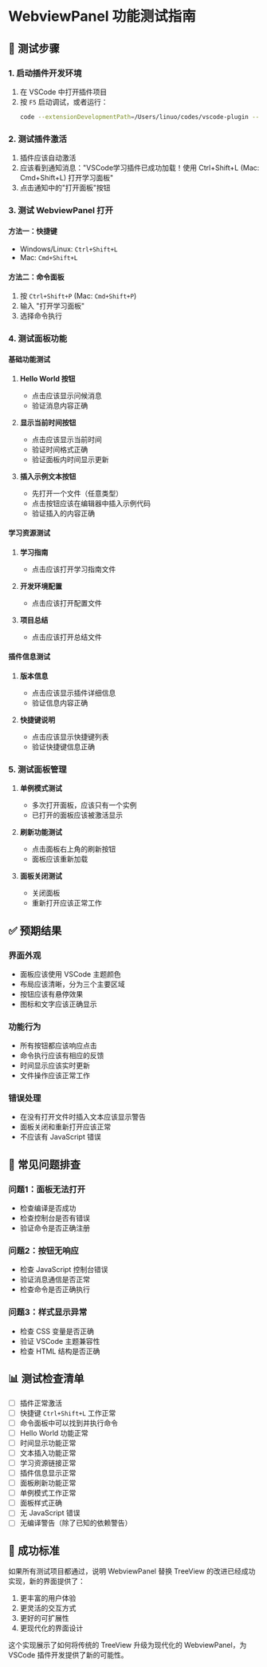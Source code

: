 # WebviewPanel 功能测试指南

## 🧪 测试步骤

### 1. 启动插件开发环境

1. 在 VSCode 中打开插件项目
2. 按 `F5` 启动调试，或者运行：
   ```bash
   code --extensionDevelopmentPath=/Users/linuo/codes/vscode-plugin --new-window
   ```

### 2. 测试插件激活

1. 插件应该自动激活
2. 应该看到通知消息："VSCode学习插件已成功加载！使用 Ctrl+Shift+L (Mac: Cmd+Shift+L) 打开学习面板"
3. 点击通知中的"打开面板"按钮

### 3. 测试 WebviewPanel 打开

#### 方法一：快捷键
- Windows/Linux: `Ctrl+Shift+L`
- Mac: `Cmd+Shift+L`

#### 方法二：命令面板
1. 按 `Ctrl+Shift+P` (Mac: `Cmd+Shift+P`)
2. 输入 "打开学习面板"
3. 选择命令执行

### 4. 测试面板功能

#### 基础功能测试
1. **Hello World 按钮**
   - 点击应该显示问候消息
   - 验证消息内容正确

2. **显示当前时间按钮**
   - 点击应该显示当前时间
   - 验证时间格式正确
   - 验证面板内时间显示更新

3. **插入示例文本按钮**
   - 先打开一个文件（任意类型）
   - 点击按钮应该在编辑器中插入示例代码
   - 验证插入的内容正确

#### 学习资源测试
1. **学习指南**
   - 点击应该打开学习指南文件
   
2. **开发环境配置**
   - 点击应该打开配置文件
   
3. **项目总结**
   - 点击应该打开总结文件

#### 插件信息测试
1. **版本信息**
   - 点击应该显示插件详细信息
   - 验证信息内容正确

2. **快捷键说明**
   - 点击应该显示快捷键列表
   - 验证快捷键信息正确

### 5. 测试面板管理

1. **单例模式测试**
   - 多次打开面板，应该只有一个实例
   - 已打开的面板应该被激活显示

2. **刷新功能测试**
   - 点击面板右上角的刷新按钮
   - 面板应该重新加载

3. **面板关闭测试**
   - 关闭面板
   - 重新打开应该正常工作

## ✅ 预期结果

### 界面外观
- 面板应该使用 VSCode 主题颜色
- 布局应该清晰，分为三个主要区域
- 按钮应该有悬停效果
- 图标和文字应该正确显示

### 功能行为
- 所有按钮都应该响应点击
- 命令执行应该有相应的反馈
- 时间显示应该实时更新
- 文件操作应该正常工作

### 错误处理
- 在没有打开文件时插入文本应该显示警告
- 面板关闭和重新打开应该正常
- 不应该有 JavaScript 错误

## 🐛 常见问题排查

### 问题1：面板无法打开
- 检查编译是否成功
- 检查控制台是否有错误
- 验证命令是否正确注册

### 问题2：按钮无响应
- 检查 JavaScript 控制台错误
- 验证消息通信是否正常
- 检查命令是否正确执行

### 问题3：样式显示异常
- 检查 CSS 变量是否正确
- 验证 VSCode 主题兼容性
- 检查 HTML 结构是否正确

## 📊 测试检查清单

- [ ] 插件正常激活
- [ ] 快捷键 `Ctrl+Shift+L` 工作正常
- [ ] 命令面板中可以找到并执行命令
- [ ] Hello World 功能正常
- [ ] 时间显示功能正常
- [ ] 文本插入功能正常
- [ ] 学习资源链接正常
- [ ] 插件信息显示正常
- [ ] 面板刷新功能正常
- [ ] 单例模式工作正常
- [ ] 面板样式正确
- [ ] 无 JavaScript 错误
- [ ] 无编译警告（除了已知的依赖警告）

## 🎯 成功标准

如果所有测试项目都通过，说明 WebviewPanel 替换 TreeView 的改进已经成功实现，新的界面提供了：

1. 更丰富的用户体验
2. 更灵活的交互方式
3. 更好的可扩展性
4. 更现代化的界面设计

这个实现展示了如何将传统的 TreeView 升级为现代化的 WebviewPanel，为 VSCode 插件开发提供了新的可能性。
